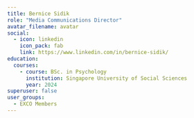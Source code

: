 ```yaml
---
title: Bernice Sidik
role: "Media Communications Director"
avatar_filename: avatar
social:
  - icon: linkedin
    icon_pack: fab
    link: https://www.linkedin.com/in/bernice-sidik/
education:
  courses:
    - course: BSc. in Psychology
      institution: Singapore University of Social Sciences
      year: 2024
superuser: false
user_groups:
  - EXCO Members
---
```


